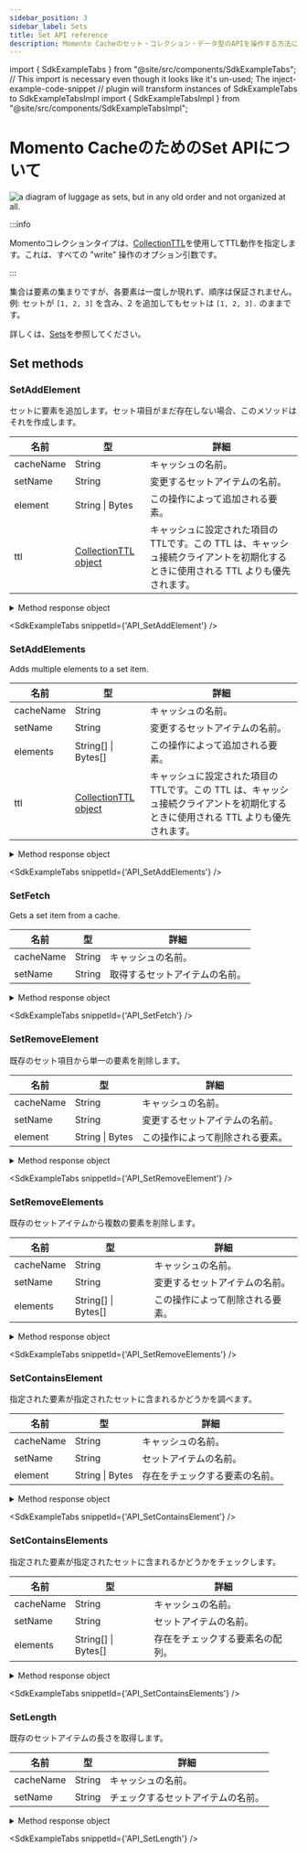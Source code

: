 ```yaml
---
sidebar_position: 3
sidebar_label: Sets
title: Set API reference
description: Momento Cacheのセット・コレクション・データ型のAPIを操作する方法について説明します。
---
```


import { SdkExampleTabs } from "@site/src/components/SdkExampleTabs";
// This import is necessary even though it looks like it's un-used; The inject-example-code-snippet
// plugin will transform instances of SdkExampleTabs to SdkExampleTabsImpl
import { SdkExampleTabsImpl } from "@site/src/components/SdkExampleTabsImpl";

# Momento CacheのためのSet APIについて

![a diagram of luggage as sets, but in any old order and not organized at all.](@site/static/img/sets.jpg)

:::info

Momentoコレクションタイプは、[CollectionTTL](./collection-ttl.md)を使用してTTL動作を指定します。これは、すべての "write" 操作のオプション引数です。

:::

集合は要素の集まりですが、各要素は一度しか現れず、順序は保証されません。
例: セットが `[1, 2, 3]` を含み、2 を追加してもセットは `[1, 2, 3].` のままです。

詳しくは、[Sets](./../basics/datatypes.md#set-collections)を参照してください。

## Set methods

### SetAddElement
セットに要素を追加します。セット項目がまだ存在しない場合、このメソッドはそれを作成します。

| 名前            | 型            | 詳細                                   |
| --------------- | --------------- | --------------------------------------------- |
| cacheName       | String          | キャッシュの名前。                            |
| setName         | String          | 変更するセットアイテムの名前。 |
| element         | String \| Bytes | この操作によって追加される要素。 |
| ttl             | [CollectionTTL object](./collection-ttl.md) | キャッシュに設定された項目の TTLです。この TTL は、キャッシュ接続クライアントを初期化するときに使用される TTL よりも優先されます。 |

<details>
  <summary>Method response object</summary>

* Success
* Error

詳しくは[レスポンスオブジェクト](./response-objects.md)を参照してください。

</details>

<SdkExampleTabs snippetId={'API_SetAddElement'} />

### SetAddElements
Adds multiple elements to a set item.

| 名前            | 型            | 詳細                                   |
| --------------- | ------------ | --------------------------------------------- |
| cacheName       | String       | キャッシュの名前。                            |
| setName         | String       | 変更するセットアイテムの名前。 |
| elements        | String[] \| Bytes[] | この操作によって追加される要素。 |
| ttl          | [CollectionTTL object](./collection-ttl.md) | キャッシュに設定された項目の TTLです。この TTL は、キャッシュ接続クライアントを初期化するときに使用される TTL よりも優先されます。 |

<details>
  <summary>Method response object</summary>

* Success
* Error

詳しくは[レスポンスオブジェクト](./response-objects.md)を参照してください。

</details>

<SdkExampleTabs snippetId={'API_SetAddElements'} />

### SetFetch

Gets a set item from a cache.

| 名前            | 型            | 詳細                                   |
| --------------- | ------ | --------------------------------------------- |
| cacheName       | String | キャッシュの名前。                            |
| setName         | String | 取得するセットアイテムの名前。    |

<details>
  <summary>Method response object</summary>

SetFetch のレスポンスオブジェクトは、キャッシュヒット、ミス、エラーの3つの可能なオプションを返します。

* Hit
    * valueSetBytes(): Bytes[]
    * valueSetString(): String[]
    * toString(): String
* Miss
* Error

詳しくは[レスポンスオブジェクト](./response-objects.md)を参照してください。

</details>

<SdkExampleTabs snippetId={'API_SetFetch'} />

### SetRemoveElement
既存のセット項目から単一の要素を削除します。

| 名前            | 型            | 詳細                                   |
| --------------- | --------------- | --------------------------------------------- |
| cacheName       | String          | キャッシュの名前。                            |
| setName         | String          | 変更するセットアイテムの名前。           |
| element         | String \| Bytes | この操作によって削除される要素。  |

<details>
  <summary>Method response object</summary>

* Success
* Error

詳しくは[レスポンスオブジェクト](./response-objects.md)を参照してください。

</details>

<SdkExampleTabs snippetId={'API_SetRemoveElement'} />

### SetRemoveElements
既存のセットアイテムから複数の要素を削除します。

| 名前            | 型            | 詳細                                   |
| --------------- | ------------ | --------------------------------------------- |
| cacheName       | String       | キャッシュの名前。                            |
| setName         | String       | 変更するセットアイテムの名前。 |
| elements         | String[] \| Bytes[] | この操作によって削除される要素。   |

<details>
  <summary>Method response object</summary>

* Success
* Error

詳しくは[レスポンスオブジェクト](./response-objects.md)を参照してください。

</details>

<SdkExampleTabs snippetId={'API_SetRemoveElements'} />

### SetContainsElement
指定された要素が指定されたセットに含まれるかどうかを調べます。

| 名前            | 型            | 詳細                |
|-----------| --------------- |-----------------------|
| cacheName | String          | キャッシュの名前。    |
| setName   | String          | セットアイテムの名前。 |
| element   | String \| Bytes | 存在をチェックする要素の名前。  |

<details>
  <summary>Method response object</summary>

SetContainsElementのレスポンスオブジェクトは、キャッシュヒット、ミス、エラーの3つの可能なオプションを返します。

* Hit
  * containsElement(): bool
* Miss
* Error

詳しくは[レスポンスオブジェクト](./response-objects.md)を参照してください。

</details>

<SdkExampleTabs snippetId={'API_SetContainsElement'} />

### SetContainsElements
指定された要素が指定されたセットに含まれるかどうかをチェックします。

| 名前            | 型            | 詳細                         |
|-----------|------------|-------------------------------------|
| cacheName | String     | キャッシュの名前。                  |
| setName   | String     | セットアイテムの名前。 |
| elements  | String[] \| Bytes[]          | 存在をチェックする要素名の配列。  |

<details>
  <summary>Method response object</summary>

SetContainsElementsのレスポンスオブジェクトは、キャッシュヒット、ミス、エラーの3つの可能なオプションを返します。

* Hit
  * containsElements(): bool[]
* Miss
* Error

詳しくは[レスポンスオブジェクト](./response-objects.md)を参照してください。

</details>

<SdkExampleTabs snippetId={'API_SetContainsElements'} />

### SetLength
既存のセットアイテムの長さを取得します。

| 名前            | 型            | 詳細                           |
|-----------| ------------ |-------------------------------------|
| cacheName | String       | キャッシュの名前。                  |
| setName   | String       | チェックするセットアイテムの名前。 |

<details>
  <summary>Method response object</summary>

* Hit
  * `length()`: Number
* Miss
* Error

詳しくは[レスポンスオブジェクト](./response-objects.md)を参照してください。

</details>

<SdkExampleTabs snippetId={'API_SetLength'} />
